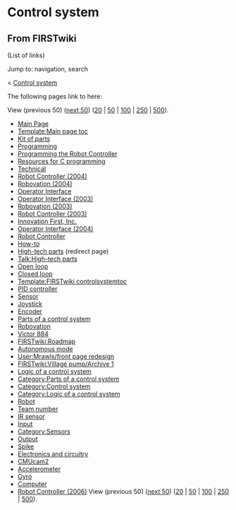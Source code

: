 # Control system

## From FIRSTwiki

(List of links)

Jump to: navigation, search

< [Control system](/index.php?title=Control_system&redirect=no "Control
system")

The following pages link to here:

View (previous 50) ([next 50](/index.php?title=Special:Whatlinkshere/Control_system&limit=50&from=5749 "Special:Whatlinkshere/Control system")) ([20](/index.php?title=Special:Whatlinkshere/Control_system&limit=20&from=0 "Special:Whatlinkshere/Control system") | [50](/index.php?title=Special:Whatlinkshere/Control_system&limit=50&from=0 "Special:Whatlinkshere/Control system") | [100](/index.php?title=Special:Whatlinkshere/Control_system&limit=100&from=0 "Special:Whatlinkshere/Control system") | [250](/index.php?title=Special:Whatlinkshere/Control_system&limit=250&from=0 "Special:Whatlinkshere/Control system") | [500](/index.php?title=Special:Whatlinkshere/Control_system&limit=500&from=0 "Special:Whatlinkshere/Control system")).

- [Main Page](Main_Page "Main Page")
- [Template:Main page toc](Template:Main_page_toc "Template:Main page toc")
- [Kit of parts](Kit_of_parts "Kit of parts")
- [Programming](Programming "Programming")
- [Programming the Robot Controller](Programming_the_Robot_Controller "Programming the Robot Controller")
- [Resources for C programming](Resources_for_C_programming "Resources for C programming")
- [Technical](Technical "Technical")
- [Robot Controller (2004)](Robot_Controller_%282004%29 "Robot Controller \(2004\)")
- [Robovation (2004)](Robovation_%282004%29 "Robovation \(2004\)")
- [Operator Interface](operator-interface)
- [Operator Interface (2003)](Operator_Interface_%282003%29 "Operator Interface \(2003\)")
- [Robovation (2003)](Robovation_%282003%29 "Robovation \(2003\)")
- [Robot Controller (2003)](Robot_Controller_%282003%29 "Robot Controller \(2003\)")
- [Innovation First, Inc.](Innovation_First%2C_Inc. "Innovation First, Inc.")
- [Operator Interface (2004)](Operator_Interface_%282004%29 "Operator Interface \(2004\)")
- [Robot Controller](robot-controller)
- [How-to](How-to "How-to")
- [High-tech parts](/index.php?title=High-tech_parts&redirect=no "High-tech parts") (redirect page)
- [Talk:High-tech parts](Talk:High-tech_parts "Talk:High-tech parts")
- [Open loop](Open_loop "Open loop")
- [Closed loop](Closed_loop "Closed loop")
- [Template:FIRSTwiki controlsystemtoc](Template:FIRSTwiki_controlsystemtoc "Template:FIRSTwiki controlsystemtoc")
- [PID controller](PID_controller "PID controller")
- [Sensor](sensor)
- [Joystick](joystick)
- [Encoder](Encoder "Encoder")
- [Parts of a control system](Parts_of_a_control_system "Parts of a control system")
- [Robovation](robovation)
- [Victor 884](victor-884)
- [FIRSTwiki:Roadmap](FIRSTwiki:Roadmap "FIRSTwiki:Roadmap")
- [Autonomous mode](Autonomous_mode "Autonomous mode")
- [User:Mrawls/front page redesign](User:Mrawls/front_page_redesign "User:Mrawls/front page redesign")
- [FIRSTwiki:Village pump/Archive 1](FIRSTwiki:Village_pump/Archive_1 "FIRSTwiki:Village pump/Archive 1")
- [Logic of a control system](Logic_of_a_control_system "Logic of a control system")
- [Category:Parts of a control system](Category:Parts_of_a_control_system "Category:Parts of a control system")
- [Category:Control system](Category:Control_system "Category:Control system")
- [Category:Logic of a control system](Category:Logic_of_a_control_system "Category:Logic of a control system")
- [Robot](Robot "Robot")
- [Team number](Team_number "Team number")
- [IR sensor](IR_sensor "IR sensor")
- [Input](Input "Input")
- [Category:Sensors](Category:Sensors "Category:Sensors")
- [Output](Output "Output")
- [Spike](spike-relay)
- [Electronics and circuitry](Electronics_and_circuitry "Electronics and circuitry")
- [CMUcam2](CMUcam2 "CMUcam2")
- [Accelerometer](Accelerometer "Accelerometer")
- [Gyro](gyro)
- [Computer](Computer "Computer")
- [Robot Controller (2006)](Robot_Controller_%282006%29 "Robot Controller \(2006\)") View (previous 50) ([next 50](/index.php?title=Special:Whatlinkshere/Control_system&limit=50&from=5749 "Special:Whatlinkshere/Control system")) ([20](/index.php?title=Special:Whatlinkshere/Control_system&limit=20&from=0 "Special:Whatlinkshere/Control system") | [50](/index.php?title=Special:Whatlinkshere/Control_system&limit=50&from=0 "Special:Whatlinkshere/Control system") | [100](/index.php?title=Special:Whatlinkshere/Control_system&limit=100&from=0 "Special:Whatlinkshere/Control system") | [250](/index.php?title=Special:Whatlinkshere/Control_system&limit=250&from=0 "Special:Whatlinkshere/Control system") | [500](/index.php?title=Special:Whatlinkshere/Control_system&limit=500&from=0 "Special:Whatlinkshere/Control system")).
